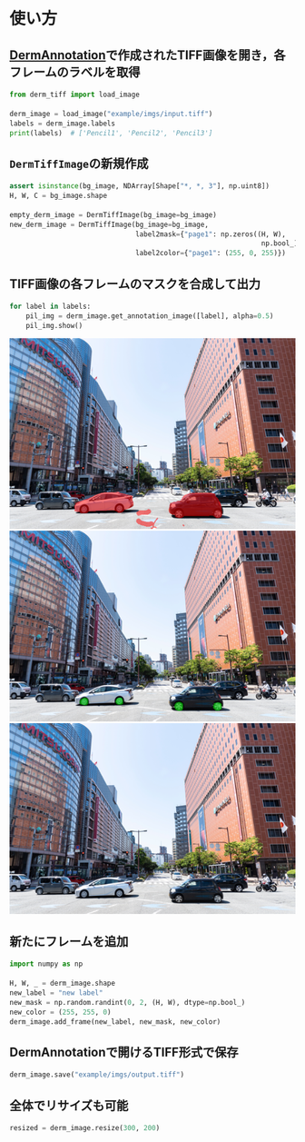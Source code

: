 # 使い方

## [DermAnnotation](https://kondoa9.github.io/DermAnnotation/en/)で作成されたTIFF画像を開き，各フレームのラベルを取得
```py
from derm_tiff import load_image

derm_image = load_image("example/imgs/input.tiff")
labels = derm_image.labels
print(labels)  # ['Pencil1', 'Pencil2', 'Pencil3']
```

## `DermTiffImage`の新規作成
```py
assert isinstance(bg_image, NDArray[Shape["*, *, 3"], np.uint8])
H, W, C = bg_image.shape

empty_derm_image = DermTiffImage(bg_image=bg_image)
new_derm_image = DermTiffImage(bg_image=bg_image,
                               label2mask={"page1": np.zeros((H, W),
                                                              np.bool_)},
                               label2color={"page1": (255, 0, 255)})
```

## TIFF画像の各フレームのマスクを合成して出力
```py
for label in labels:
    pil_img = derm_image.get_annotation_image([label], alpha=0.5)
    pil_img.show()
```
![Pencil1](imgs/with_Pencil1.png)![Pencil2](imgs/with_Pencil2.png)![Pencil3](imgs/with_Pencil3.png)


## 新たにフレームを追加
```py
import numpy as np

H, W, _ = derm_image.shape
new_label = "new label"
new_mask = np.random.randint(0, 2, (H, W), dtype=np.bool_)
new_color = (255, 255, 0)
derm_image.add_frame(new_label, new_mask, new_color)
```

## DermAnnotationで開けるTIFF形式で保存
```py
derm_image.save("example/imgs/output.tiff")
```

## 全体でリサイズも可能
```py
resized = derm_image.resize(300, 200)
```
